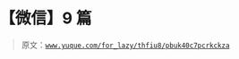 # 【微信】9 篇

> 原文：[`www.yuque.com/for_lazy/thfiu8/pbuk40c7pcrkckza`](https://www.yuque.com/for_lazy/thfiu8/pbuk40c7pcrkckza)


